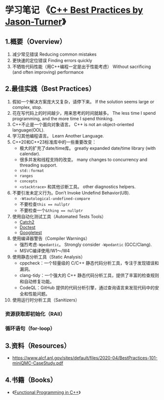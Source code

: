 # 学习笔记 《[C++ Best Practices by Jason-Turner](https://www.scribd.com/document/703404100/C-Best-Practices-by-Jason-Turner)》
## 1.概要（Overview）
1. 减少常见错误 Reducing common mistakes
2. 更快速的定位错误 Finding errors quickly
3. 不牺牲代码性能（用C++编程一定是出于性能考虑） Without sacrificing (and often improving) performance

## 2.最佳实践（Best Practices）
1. 假如一个解决方案庞大又复杂，请停下来。 If the solution seems large or complex, stop.
2. 花在写代码上的时间越少，用来思考的时间就越多。 The less time I spend programming, and the more time I spend thinking.
3. C++不止是一个面向对象语言。 C++ is not an object-oriented language(OOL).
4. 学习其他编程语言。 Learn Another Language.
5. C++20和C++23标准库中的一些重要改变：
   * 极大的扩充了date/time库。 greatly expanded date/time library (with calendar).
   * 很多并发和线程支持的改变。 many changes to concurrency and threading support.
   * `std::format`
   * `ranges`
   * `concepts`
   * `<stacktrace>` 和其他诊断工具。 other diagnostics helpers.
6. 不要引发未定义行为。Don’t Invoke Undefind Behavior(UB).
   * `-Wtautological-undefined-compare`
   * 不要检查`this == nullptr`
   * 不要检查一个`&thing == nullptr`
7. 使用自动化测试工具（Automated Tests Tools）
   * [Catch2](https://github.com/catchorg/Catch2)
   * [Doctest](https://github.com/doctest/doctest)
   * [Googletest](https://github.com/google/googletest)
8. 使用编译器警告（Compiler Warnings）
   * 强烈考虑`-Wpedantic`。 Strongly consider `-Wpedantic` (GCC/Clang).
   * MSVC编译使用/W1～/W4
9. 使用静态分析工具（Static Analysis）
   * cppcheck：一个轻量级的 C/C++ 静态代码分析工具，专注于发现错误和漏洞。
   * clang-tidy：一个强大的 C++ 静态代码分析工具，提供了丰富的检查规则和自动修复功能。
   * CodeQL：GitHub 提供的代码分析引擎，通过查询语言来发现代码中的安全和性能问题。
10. 使用运行时分析工具（Sanitizers）



### 资源获取即初始化（RAII）

### 循环语句（for-loop）

### 


## 3.资料（Resources）
* https://www.alcf.anl.gov/sites/default/files/2020-04/BestPractices-101-miniQMC-CaseStudy.pdf

## 4.书籍（Books）
* 《[Functional Programming in C++](https://www.manning.com/books/functional-programming-in-c-plus-plus?a_aid=FPinCXX&a_bid=441f12cc)》

